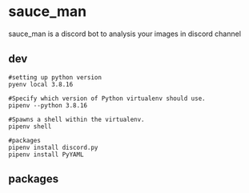 # sauce_man
sauce_man is a discord bot to analysis your images in discord channel

## dev

```shell
#setting up python version
pyenv local 3.8.16

#Specify which version of Python virtualenv should use.
pipenv --python 3.8.16

#Spawns a shell within the virtualenv.
pipenv shell

#packages
pipenv install discord.py
pipenv install PyYAML
```

## packages
